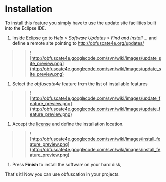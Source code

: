 # Installation #

To install this feature you simply have to use the update site facilities built into the Eclipse IDE.

  1. Inside Eclipse go to _Help > Software Updates > Find and Install ..._ and define a remote site pointing to http://obfuscate4e.org/updates/
> > ![http://obfuscate4e.googlecode.com/svn/wiki/images/update_site_preview.png](http://obfuscate4e.googlecode.com/svn/wiki/images/update_site_preview.png)
  1. Select the _obfuscate4e_ feature from the list of installable features
> > ![http://obfuscate4e.googlecode.com/svn/wiki/images/update_feature_preview.png](http://obfuscate4e.googlecode.com/svn/wiki/images/update_feature_preview.png)
  1. Accept the [license](License.md) and define the installation location.
> > ![http://obfuscate4e.googlecode.com/svn/wiki/images/install_feature_preview.png](http://obfuscate4e.googlecode.com/svn/wiki/images/install_feature_preview.png)
  1. Press **Finish** to install the software on your hard disk,

That's it! Now you can use obfuscation in your projects.